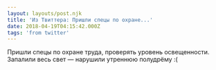 ```yaml
---
layout: layouts/post.njk
title: 'Из Твиттера: Пришли спецы по охране...'
date: 2018-04-19T04:15:42.000Z
tags: 'from twitter'
---
```



Пришли спецы по охране труда, проверять уровень освещенности. Запалили весь свет — нарушили утреннюю полудрёму :(
